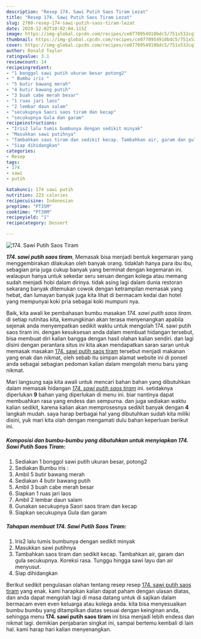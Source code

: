 ```yaml
---
description: "Resep 174. Sawi Putih Saos Tiram Lezat"
title: "Resep 174. Sawi Putih Saos Tiram Lezat"
slug: 2700-resep-174-sawi-putih-saos-tiram-lezat
date: 2020-12-02T10:02:04.115Z
image: https://img-global.cpcdn.com/recipes/ce0770954910bdc5/751x532cq70/174-sawi-putih-saos-tiram-foto-resep-utama.jpg
thumbnail: https://img-global.cpcdn.com/recipes/ce0770954910bdc5/751x532cq70/174-sawi-putih-saos-tiram-foto-resep-utama.jpg
cover: https://img-global.cpcdn.com/recipes/ce0770954910bdc5/751x532cq70/174-sawi-putih-saos-tiram-foto-resep-utama.jpg
author: Ronald Taylor
ratingvalue: 3.1
reviewcount: 14
recipeingredient:
- "1 bonggol sawi putih ukuran besar potong2"
- " Bumbu iris "
- "5 butir bawang merah"
- "4 butir bawang putih"
- "3 buah cabe merah besar"
- "1 ruas jari laos"
- "2 lembar daun salam"
- "secukupnya Saori saos tiram dan kecap"
- "secukupnya Gula dan garam"
recipeinstructions:
- "Iris2 lalu tumis bumbunya dengan sedikit minyak"
- "Masukkan sawi putihnya"
- "Tambahkan saos tiram dan sedikit kecap. Tambahkan air, garam dan gula secukupnya. Koreksi rasa. Tunggu hingga sawi layu dan air menyusut."
- "Siap dihidangkan"
categories:
- Resep
tags:
- 174
- sawi
- putih

katakunci: 174 sawi putih 
nutrition: 223 calories
recipecuisine: Indonesian
preptime: "PT35M"
cooktime: "PT30M"
recipeyield: "1"
recipecategory: Dessert

---
```



![174. Sawi Putih Saos Tiram](https://img-global.cpcdn.com/recipes/ce0770954910bdc5/751x532cq70/174-sawi-putih-saos-tiram-foto-resep-utama.jpg)

<b><i>174. sawi putih saos tiram</i></b>, Memasak bisa menjadi bentuk kegemaran yang menggembirakan dilakukan oleh banyak orang. tidaklah hanya para ibu ibu, sebagian pria juga cukup banyak yang berminat dengan kegemaran ini. walaupun hanya untuk sekedar seru seruan dengan kolega atau memang sudah menjadi hobi dalam dirinya. tidak asing lagi dalam dunia restoran sekarang banyak ditemukan cowok dengan ketrampilan memasak yang hebat, dan lumayan banyak juga kita lihat di bermacam kedai dan hotel yang mempunyai koki pria sebagai koki mumpuni nya.



Baik, kita awali ke pembahasan bumbu masakan <i>174. sawi putih saos tiram</i>. di setiap rutinitas kita, kemungkinan akan terasa menyenangkan apabila sejenak anda menyempatkan sedikit waktu untuk mengolah 174. sawi putih saos tiram ini. dengan kesuksesan anda dalam membuat hidangan tersebut, bisa membuat diri kalian bangga dengan hasil olahan kalian sendiri. dan lagi disini dengan perantara situs ini kita akan mendapatkan saran saran untuk memasak masakan <u>174. sawi putih saos tiram</u> tersebut menjadi makanan yang enak dan nikmat, oleh sebab itu simpan alamat website ini di ponsel anda sebagai sebagian pedoman kalian dalam mengolah menu baru yang nikmat.


Mari langsung saja kita awali untuk mencari bahan bahan yang dibutuhkan dalam memasak hidangan <u><i>174. sawi putih saos tiram</i></u> ini. setidaknya diperlukan <b>9</b> bahan yang diperlukan di menu ini. biar nantinya dapat membuahkan rasa yang endess dan sempurna. dan juga sediakan waktu kalian sedikit, karena kalian akan memprosesnya sedikit banyak dengan <b>4</b> langkah mudah. saya harap berbagai hal yang dibutuhkan sudah kita miliki disini, yuk mari kita olah dengan mengamati dulu bahan keperluan berikut ini.

<!--inarticleads1-->

##### Komposisi dan bumbu-bumbu yang dibutuhkan untuk menyiapkan 174. Sawi Putih Saos Tiram:

1. Sediakan 1 bonggol sawi putih ukuran besar, potong2
1. Sediakan  Bumbu iris :
1. Ambil 5 butir bawang merah
1. Sediakan 4 butir bawang putih
1. Ambil 3 buah cabe merah besar
1. Siapkan 1 ruas jari laos
1. Ambil 2 lembar daun salam
1. Gunakan secukupnya Saori saos tiram dan kecap
1. Siapkan secukupnya Gula dan garam




<!--inarticleads2-->

##### Tahapan membuat 174. Sawi Putih Saos Tiram:

1. Iris2 lalu tumis bumbunya dengan sedikit minyak
1. Masukkan sawi putihnya
1. Tambahkan saos tiram dan sedikit kecap. Tambahkan air, garam dan gula secukupnya. Koreksi rasa. Tunggu hingga sawi layu dan air menyusut.
1. Siap dihidangkan




Berikut sedikit pengulasan olahan tentang resep resep <u>174. sawi putih saos tiram</u> yang enak. kami harapkan kalian dapat paham dengan ulasan diatas, dan anda dapat mengolah lagi di masa datang untuk di sajikan dalam bermacam even even keluarga atau kolega anda. kita bisa menyesuaikan bumbu bumbu yang ditampilkan diatas sesuai dengan keinginan anda, sehingga menu <b>174. sawi putih saos tiram</b> ini bisa menjadi lebih endess dan nikmat lagi. demikian penjabaran singkat ini, sampai bertemu kembali di lain hal. kami harap hari kalian menyenangkan.
